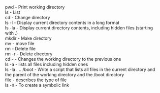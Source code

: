 pwd - Print working directory<br>
ls - List<br>
cd - Change directory<br>
ls -l - Display current directory contents in a long format<br>
ls -la - Display current directory contents, including hidden files (starting with .)<br>
mkdir - Make directory<br>
mv - move file<br>
rm - Delete file<br>
rm -r - Delete directory<br>
cd - - Changes the working directory to the previous one<br>
ls -a - lists all files including hidden ones<br>
ls -la . .. /boot - Write a script that lists all files in the current directory and the parent of the working directory and the /boot directory<br>
file - describes the type of file<br>
ls -n - To create a symbolic link<br>
